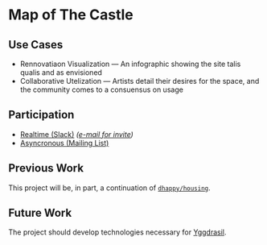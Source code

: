 Map of The Castle
=================

## Use Cases

* Rennovatiaon Visualization ― An infographic showing the site talis qualis and as envisioned
* Collaborative Utelization ― Artists detail their desires for the space, and the community comes to a consuensus on usage

## Participation

* [Realtime (Slack)](https://oakscastle.slack.com/messages/map/) *([e-mail for invite](mailto:Castle%20Membership%20%3Cmembership@oakscastle.org%3E))*
* [Asyncronous (Mailing List)](http://lists.oakscastle.org/options.cgi/map-oakscastle.org)

## Previous Work

This project will be, in part, a continuation of [`dhappy/housing`](https://github.com/dhappy/housing).

## Future Work

The project should develop technologies necessary for [Yggdrasil](https://github.com/dhappy/yggdrasil).
